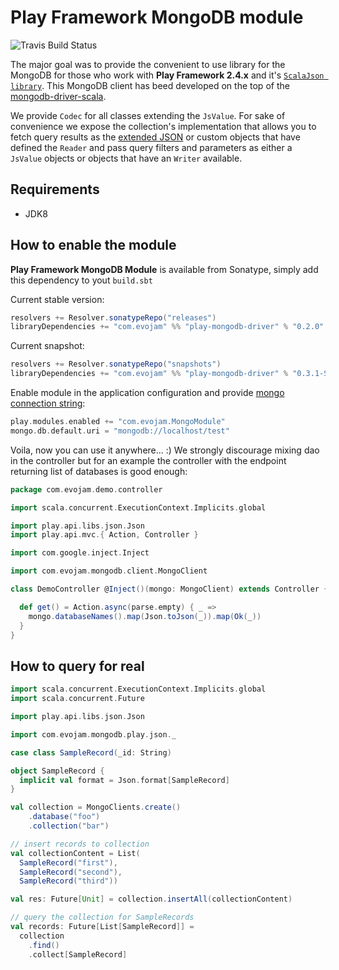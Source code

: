 Play Framework MongoDB module
===========================

![Travis Build Status](https://travis-ci.org/evojam/play-mongodb-driver.svg)

The major goal was to provide the convenient to use library for the MongoDB for those who work with **Play Framework 2.4.x** and it's [`ScalaJson library`](https://www.playframework.com/documentation/2.4.x/ScalaJson). This MongoDB client has beed developed on the top of the [mongodb-driver-scala](https://github.com/evojam/mongodb-driver-scala).

We provide `Codec` for all classes extending the `JsValue`. For sake of convenience we expose the collection's implementation that allows you to fetch query results as the [extended JSON](http://docs.mongodb.org/manual/reference/mongodb-extended-json/) or custom objects that have defined the `Reader` and pass query filters and parameters as either a `JsValue` objects or objects that have an `Writer` available.

## Requirements

- JDK8

## How to enable the module

**Play Framework MongoDB Module** is available from Sonatype, simply add this dependency to yout `build.sbt`

Current stable version:

```scala
resolvers += Resolver.sonatypeRepo("releases")
libraryDependencies += "com.evojam" %% "play-mongodb-driver" % "0.2.0"
```

Current snapshot:

```scala
resolvers += Resolver.sonatypeRepo("snapshots")
libraryDependencies += "com.evojam" %% "play-mongodb-driver" % "0.3.1-SNAPSHOT"
```

Enable module in the application configuration and provide [mongo connection string](http://docs.mongodb.org/manual/reference/connection-string/):

```scala
play.modules.enabled += "com.evojam.MongoModule"
mongo.db.default.uri = "mongodb://localhost/test"
```

Voila, now you can use it anywhere... :) We strongly discourage mixing dao in the controller but for an example the controller with the endpoint returning list of databases is good enough:

```scala
package com.evojam.demo.controller

import scala.concurrent.ExecutionContext.Implicits.global

import play.api.libs.json.Json
import play.api.mvc.{ Action, Controller }

import com.google.inject.Inject

import com.evojam.mongodb.client.MongoClient

class DemoController @Inject()(mongo: MongoClient) extends Controller {

  def get() = Action.async(parse.empty) { _ =>
    mongo.databaseNames().map(Json.toJson(_)).map(Ok(_))
  }
}
```

## How to query for real

```scala
import scala.concurrent.ExecutionContext.Implicits.global
import scala.concurrent.Future

import play.api.libs.json.Json

import com.evojam.mongodb.play.json._

case class SampleRecord(_id: String)

object SampleRecord {
  implicit val format = Json.format[SampleRecord]
}

val collection = MongoClients.create()
    .database("foo")
    .collection("bar")

// insert records to collection
val collectionContent = List(
  SampleRecord("first"),
  SampleRecord("second"),
  SampleRecord("third"))

val res: Future[Unit] = collection.insertAll(collectionContent)

// query the collection for SampleRecords
val records: Future[List[SampleRecord]] =
  collection
    .find()
    .collect[SampleRecord]

```

